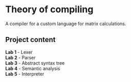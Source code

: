 # Theory of compiling
A compiler for a custom language for matrix calculations.
## Project content
**Lab 1** - Lexer<br>
**Lab 2** - Parser<br>
**Lab 3** - Abstract syntax tree<br>
**Lab 4** - Semantic analysis<br>
**Lab 5** - Interpreter

